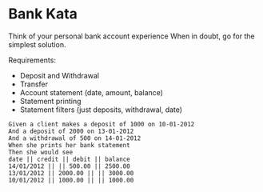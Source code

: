 # Bank Kata

Think of your personal bank account experience When in doubt, go for the simplest solution.  

Requirements:  

* Deposit and Withdrawal
* Transfer
* Account statement (date, amount, balance)
* Statement printing
* Statement filters (just deposits, withdrawal, date)

```
Given a client makes a deposit of 1000 on 10-01-2012
And a deposit of 2000 on 13-01-2012
And a withdrawal of 500 on 14-01-2012
When she prints her bank statement
Then she would see
date || credit || debit || balance
14/01/2012 || || 500.00 || 2500.00
13/01/2012 || 2000.00 || || 3000.00
10/01/2012 || 1000.00 || || 1000.00
```

